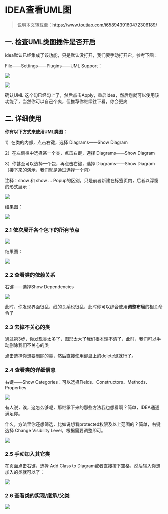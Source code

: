 # IDEA查看UML图

> 说明本文转载至：https://www.toutiao.com/i6589439160472306189/

## 一. 检查UML类图插件是否开启

idea默认已经集成了该功能，只是默认没打开，我们要手动打开它，参考下图：

File——Settings——Plugins——UML Support：

![](../images/89.png)

![](../images/90.png)

确认UML 这个勾已经勾上了，然后点击Apply，重启idea，然后您就可以使用该功能了，当然你可以自己个爽，但推荐你继续往下看，你会更爽

## 二. 详细使用

**你有以下方式来使用UML类图：**

1）在类的内部，点击右键，选择 Diagrams——Show Diagram

2）在左侧栏中选择某一个类，点击右键，选择 Diagrams——Show Diagram

3）你甚至可以选择一个包，再点击右键，选择 Diagrams——Show Diagram（接下来的演示，我们就是通过选择一个包）

注释：show 和 show ... Popup的区别，只是前者新建在标签页内，后者以浮窗的形式展示：

![](../images/91.png)

结果图：

![](../images/92.png)

### 2.1 依次展开各个包下的所有节点

![](../images/93.png)

结果图：

![](../images/94.png)

### 2.2 查看类的依赖关系

右键——选择Show Dependencies

![](../images/96.png)

此时，你发现界面很乱，线的关系也很乱，此时你可以综合使用**调整布局**的相关命令了

### 2.3 去掉不关心的类

通过第3步，你发现类太多了，图形太大了我们根本理不清了，此时，我们可以手动删除我们不关心的类

点击选择你想要删除的类，然后直接使用键盘上的delete键就行了。

### 2.4 查看类的详细信息

右键——Show Categories：可以选择Fields、Constructors、Methods、Properties

![](../images/97.png)

有人说，诶，这怎么够呢，那继承下来的那些方法我也想看啊？简单，IDEA通通满足你。

什么，方法里你还想筛选，比如说想看protected权限及以上范围的？简单，右键选择 Change Visibility Level，根据需要调整即可。

![](../images/98.png)

### 2.5 手动加入其它类

在页面点击右键，选择 Add Class to Diagram或者直接按下空格，然后输入你想加入的类就可以了：

![](../images/99.png)

### 2.6 查看类的实现/继承/父类

![](../images/100.png)